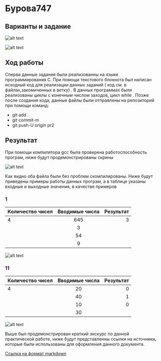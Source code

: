# **Бурова747**

## **Варианты и задание**

![alt text](https://pp.userapi.com/c851228/v851228760/cbd09/3wIzF4-ml7k.jpg)

![alt text](https://pp.userapi.com/c851228/v851228760/cbd00/VXbuWw661XQ.jpg)

## **Ход работы**

Сперва данные задания были реализованны на языке программирования C. При помощи текстового блокнота был написан исходный код для реализации данных заданий ( код см. в файлах,закомиченных в ветку) . В данных программах были реализованы циклы с конечным числом заходов, цикл while . Позже после создания кода, данные файлы были отправлены на репозиторий при помощи команд:

- git add .
- git commit-m
- git push-U origin pr2

## **Результат**

При помощи компилятора gcc была проверена работоспособность програм, ниже будут продемонстрированы скрины

![alt text](https://pp.userapi.com/c851228/v851228760/cbcf7/Zpg2x_8LOOU.jpg)

Как видно оба файла были без проблем скомпилированы. Ниже будут приведены примеры работы данных програм, а в таблице указаны входные и выходные значения, в качестве примеров

### **1**

| Количество чисел | Вводимые числа | Результат |
| -------------    |:--------------:| ---------:|
| 4                | 645            | 3         |
|                  | 3              |           |
|                  | 54             |           |
|                  | 9              |           |

![alt text](https://pp.userapi.com/c851228/v851228760/cbce9/YC4bm-uoW0k.jpg)

### **11**

| Количество чисел | Вводимые числа | Результат |
| -------------    |:--------------:| ---------:|
| 4                | 20             | 0         |
|                  | 40             | 1         |
|                  | 10             | 0         |
|                  | 30             |           |

![alt text](https://pp.userapi.com/c847120/v847120762/1b0904/pAZ5wwUk3X8.jpg)

Выше был продемонстрирован краткий экскурс по данной практической работе, ниже будут представленны ссылки на источники, которые были использованы для оформления данного документа.

[Ссылка на формат markdown](https://github.com/adam-p/markdown-here/wiki/Markdown-Cheatsheet)
